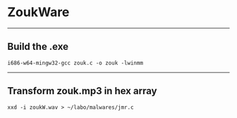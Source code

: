# ZoukWare

---
## Build the .exe
```batch
i686-w64-mingw32-gcc zouk.c -o zouk -lwinmm
```

---
## Transform zouk.mp3 in hex array
```batch
xxd -i zoukW.wav > ~/labo/malwares/jmr.c 
```

